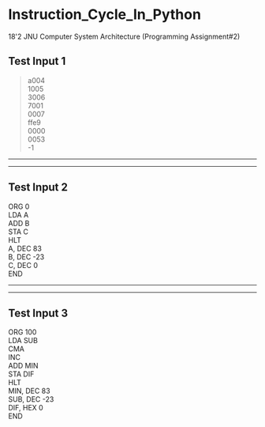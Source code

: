 # Instruction_Cycle_In_Python
18'2 JNU Computer System Architecture (Programming Assignment#2)

## Test Input 1<br>
> a004 <br>
1005 <br>
3006 <br>
7001 <br>
0007 <br>
ffe9 <br>
0000 <br>
0053 <br>
-1 <br>
-----------------------------

-----------------------------
## Test Input 2 <br>
ORG 0 <br>
LDA A <br>
ADD B <br>
STA C <br>
HLT <br>
A, DEC 83 <br>
B, DEC -23 <br>
C, DEC 0 <br>
END <br>

-----------------------------

-----------------------------
## Test Input 3<br>
ORG 100 <br>
LDA SUB <br>
CMA <br>
INC <br>
ADD MIN <br>
STA DIF <br>
HLT <br>
MIN, DEC 83 <br>
SUB, DEC -23 <br>
DIF, HEX 0 <br>
END <br>
